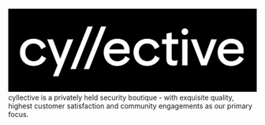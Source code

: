 ![](/profile/logo.png)
cyllective is a privately held security boutique - with exquisite quality, highest customer satisfaction and community engagements as our primary focus.
